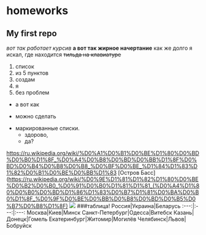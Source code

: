 # homeworks
## My first repo
 *вот так работает курсив*
 **а вот так жирное начертание**
 как же долго я искал, где находится ~~тильда на клавиатуре~~
1. список
2. из 5 пунктов
3. создам
4. я
1. без проблем
+ а вот как
- можно сделать
+ маркированные списки.
  - здорово,
  * да?

<https://ru.wikipedia.org/wiki/%D0%A1%D0%B1%D0%BE%D1%80%D0%BD%D0%B0%D1%8F_%D0%A4%D0%B8%D0%BD%D0%BB%D1%8F%D0%BD%D0%B4%D0%B8%D0%B8_%D0%BF%D0%BE_%D1%84%D1%83%D1%82%D0%B1%D0%BE%D0%BB%D1%83>
[Остров Басс](https://ru.wikipedia.org/wiki/%D0%9E%D1%81%D1%82%D1%80%D0%BE%D0%B2%D0%B0_%D0%91%D0%B0%D1%81%D1%81_(%D0%A4%D1%80%D0%B0%D0%BD%D1%86%D1%83%D0%B7%D1%81%D0%BA%D0%B0%D1%8F_%D0%9F%D0%BE%D0%BB%D0%B8%D0%BD%D0%B5%D0%B7%D0%B8%D1%8F)
![](https://ru.wikipedia.org/wiki/Sonic_Dash#/media/%D0%A4%D0%B0%D0%B9%D0%BB:Sonic_Dash.jpg)
 ###таблица!
 Россия|Украина|Беларусь
 :---:|:---:|:---:
 Москва|Киев|Минск
 Санкт-Петербург|Одесса|Витебск
 Казань|Донецк|Гомель
 Екатеринбург|Житомир|Могилёв
 Челябинск|Львов|Бобруйск
